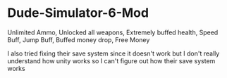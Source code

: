 # Dude-Simulator-6-Mod
Unlimited Ammo, Unlocked all weapons, Extremely buffed health, Speed Buff, Jump Buff, Buffed money drop, Free Money

I also tried fixing their save system since it doesn't work but I don't really understand how unity works so I can't figure out how their save system works

